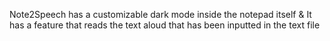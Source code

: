 Note2Speech has a customizable dark mode inside the notepad itself & It has a feature that reads the text aloud that has been inputted in the text file 
